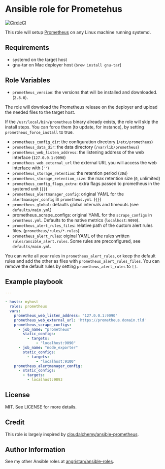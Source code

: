 # Ansible role for Prometehus

[![CircleCI](https://circleci.com/gh/angristan/ansible-prometheus.svg?style=svg)](https://circleci.com/gh/angristan/ansible-prometheus)

This role will setup [Prometheus](https://github.com/prometheus/prometheus/) on any Linux machine running systemd.

## Requirements

- systemd on the target host
- gnu-tar on Mac deployer host (`brew install gnu-tar`)

## Role Variables

- `prometheus_version`: the versions that will be installed and downloaded. (`2.8.0`).

The role will download the Prometheus release on the deployer and upload the needed files to the target host.

If the `/usr/local/bin/prometheus` binary already exists, the role will skip the install steps. You can force them (to update, for instance), by setting `prometheus_force_install` to true.

- `prometheus_config_dir`: the configuration directory (`/etc/prometheus`)
- `prometheus_data_dir`: the data directory (`/var/lib/prometheus`)
- `prometheus_web_listen_address`: the listening address of the web interface (`127.0.0.1:9090`)
- `prometheus_web_external_url` the external URL you will access the web interface with (`''`)
- `prometheus_storage_retention`: the retention period (`30d`)
- `prometheus_storage_retention_size`: the max retention size (`0`, unlimited)
- `prometheus_config_flags_extra`: extra flags passed to prometheus in the systemd unit (`{}`)
- `prometheus_alertmanager_config`: original YAML for the `alertmanager_config` in `prometheus.yml`. (`{}`)
- `prometheus_global`: defaults global intervals and timeouts (see `defaults/main.yml`)
- prometheus_scrape_configs: original YAML for the `scrape_configs` in `promtheus.yml`. Defaults to the native metrics (`localhost:9090`).
- `prometheus_alert_rules_files`: relative path of the custom alert rules files. (`prometheus/rules/*.rules`)
- `prometheus_alert_rules`: oiginal YAML of the rules written `rules/ansible_alert.rules`. Some rules are preconfigured, see `defaults/main.yml`.

You can write all your rules in `prometheus_alert_rules`, or keep the default rules and add the other as files with `prometheus_alert_rules_files`. You can remove the default rules by setting `prometheus_alert_rules` to `[]`.

## Example playbook

```yaml
---

- hosts: myhost
  roles: prometheus
  vars:
    prometheus_web_listen_address: "127.0.0.1:9090"
    prometheus_web_external_url: 'https://prometheus.domain.tld'
    prometheus_scrape_configs:
      - job_name: "prometheus"
        static_configs:
          - targets:
              - "localhost:9090"
      - job_name: "node_exporter"
        static_configs:
          - targets:
              - "localhost:9100"
    prometheus_alertmanager_config:
      - static_configs:
        - targets:
          - localhost:9093
```

## License

MIT. See LICENSE for more details.

## Credit

This role is largely inspired by [cloudalchemy/ansible-prometheus](https://github.com/cloudalchemy/ansible-prometheus).

## Author Information

See my other Ansible roles at [angristan/ansible-roles](https://github.com/angristan/ansible-roles).
